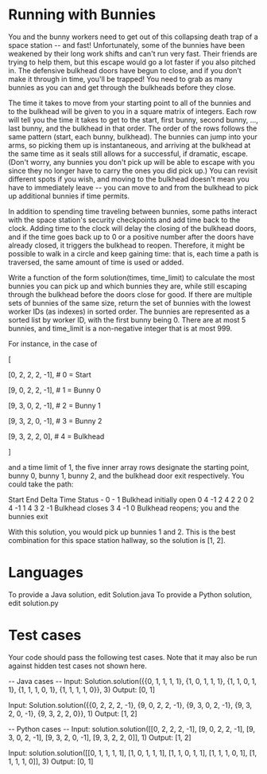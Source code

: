 Running with Bunnies
====================

You and the bunny workers need to get out of this collapsing death trap of a space station -- and fast! Unfortunately, some of the bunnies have been weakened
by their long work shifts and can't run very fast. Their friends are trying to help them, but this escape would go a lot faster if you also pitched in.
The defensive bulkhead doors have begun to close, and if you don't make it through in time, you'll be trapped! You need to grab as many bunnies as
you can and get through the bulkheads before they close.

The time it takes to move from your starting point to all of the bunnies and to the bulkhead will be given to you in a square matrix of integers. Each row
will tell you the time it takes to get to the start, first bunny, second bunny, ..., last bunny, and the bulkhead in that order. The order of the rows
follows the same pattern (start, each bunny, bulkhead). The bunnies can jump into your arms, so picking them up is instantaneous, and arriving at the
bulkhead at the same time as it seals still allows for a successful, if dramatic, escape. (Don't worry, any bunnies you don't pick up will be able to
escape with you since they no longer have to carry the ones you did pick up.) You can revisit different spots if you wish, and moving to the bulkhead
doesn't mean you have to immediately leave -- you can move to and from the bulkhead to pick up additional bunnies if time permits.

In addition to spending time traveling between bunnies, some paths interact with the space station's security checkpoints and add time back to the clock.
Adding time to the clock will delay the closing of the bulkhead doors, and if the time goes back up to 0 or a positive number after the doors have already
closed, it triggers the bulkhead to reopen. Therefore, it might be possible to walk in a circle and keep gaining time: that is, each time a path is
traversed, the same amount of time is used or added.

Write a function of the form solution(times, time_limit) to calculate the most bunnies you can pick up and which bunnies they are, while still escaping
through the bulkhead before the doors close for good. If there are multiple sets of bunnies of the same size, return the set of bunnies with the lowest
worker IDs (as indexes) in sorted order. The bunnies are represented as a sorted list by worker ID, with the first bunny being 0. There are at most 5
bunnies, and time_limit is a non-negative integer that is at most 999.

For instance, in the case of

[

  [0, 2, 2, 2, -1],  # 0 = Start
  
  [9, 0, 2, 2, -1],  # 1 = Bunny 0
  
  [9, 3, 0, 2, -1],  # 2 = Bunny 1
  
  [9, 3, 2, 0, -1],  # 3 = Bunny 2
  
  [9, 3, 2, 2,  0],  # 4 = Bulkhead
  
]

and a time limit of 1, the five inner array rows designate the starting point, bunny 0, bunny 1, bunny 2, and the bulkhead door exit respectively. You could
take the path:

Start End Delta Time Status
    -   0     -    1 Bulkhead initially open
    0   4    -1    2
    4   2     2    0
    2   4    -1    1
    4   3     2   -1 Bulkhead closes
    3   4    -1    0 Bulkhead reopens; you and the bunnies exit

With this solution, you would pick up bunnies 1 and 2. This is the best combination for this space station hallway, so the solution is [1, 2].

Languages
=========

To provide a Java solution, edit Solution.java
To provide a Python solution, edit solution.py

Test cases
==========
Your code should pass the following test cases.
Note that it may also be run against hidden test cases not shown here.

-- Java cases --
Input:
Solution.solution({{0, 1, 1, 1, 1}, {1, 0, 1, 1, 1}, {1, 1, 0, 1, 1}, {1, 1, 1, 0, 1}, {1, 1, 1, 1, 0}}, 3)
Output:
    [0, 1]

Input:
Solution.solution({{0, 2, 2, 2, -1}, {9, 0, 2, 2, -1}, {9, 3, 0, 2, -1}, {9, 3, 2, 0, -1}, {9, 3, 2, 2, 0}}, 1)
Output:
    [1, 2]

-- Python cases --
Input:
solution.solution([[0, 2, 2, 2, -1], [9, 0, 2, 2, -1], [9, 3, 0, 2, -1], [9, 3, 2, 0, -1], [9, 3, 2, 2, 0]], 1)
Output:
    [1, 2]

Input:
solution.solution([[0, 1, 1, 1, 1], [1, 0, 1, 1, 1], [1, 1, 0, 1, 1], [1, 1, 1, 0, 1], [1, 1, 1, 1, 0]], 3)
Output:
    [0, 1]

